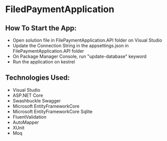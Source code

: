 # FiledPaymentApplication
## How To Start the App:
* Open solution file in FilePaymentApplication.API folder on Visual Studio
* Update the Connection String in the appsettings.json in FilePaymentApplication.API folder
* On Package Manager Console, run "update-database" keyword
* Run the application on kestrel

## Technologies Used:
* Visual Studio
* ASP.NET Core
* Swashbuckle Swagger
* Microsoft EntityFrameworkCore
* Microsoft EntityFrameworkCore Sqlite
* FluentValidation
* AutoMapper
* XUnit
* Moq
